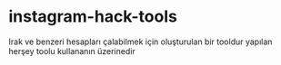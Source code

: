 # instagram-hack-tools
Irak ve benzeri hesapları çalabilmek için oluşturulan bir tooldur yapılan herşey toolu kullananın üzerinedir
